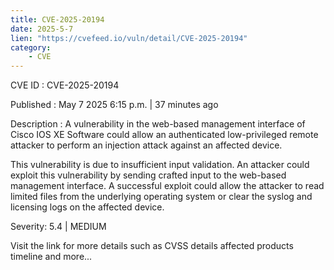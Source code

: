 ```yaml
---
title: CVE-2025-20194
date: 2025-5-7
lien: "https://cvefeed.io/vuln/detail/CVE-2025-20194"
category:
    - CVE
---
```


CVE ID : CVE-2025-20194

Published :  May 7
2025
6:15 p.m. | 37 minutes ago

Description : A vulnerability in the web-based management interface of Cisco IOS XE Software could allow an authenticated
low-privileged
remote attacker to perform an injection attack against an affected device.

 This vulnerability is due to insufficient input validation. An attacker could exploit this vulnerability by sending crafted input to the web-based management interface. A successful exploit could allow the attacker to read limited files from the underlying operating system or clear the syslog and licensing logs on the affected device.

Severity: 5.4 | MEDIUM

Visit the link for more details
such as CVSS details
affected products
timeline
and more...
